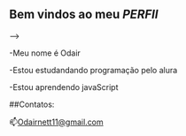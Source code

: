 ## Bem vindos ao meu *PERFIl*

-->

-Meu nome é Odair

-Estou estudandando programação pelo alura

-Estou aprendendo javaScript

##Contatos:

 📫Odairnett11@gmail.com


